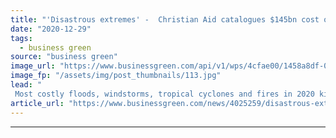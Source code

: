 ```yaml
---
title: "'Disastrous extremes' -  Christian Aid catalogues $145bn cost of 2020 weather disasters"
date: "2020-12-29"
tags: 
  - business green
source: "business green"
image_url: "https://www.businessgreen.com/api/v1/wps/4cfae00/1458a8df-0171-4527-9aa6-065209ed5e1f/5/bushfires-credit-JohnCarnemolla-185x114.jpg"
image_fp: "/assets/img/post_thumbnails/113.jpg"
lead: "
 Most costly floods, windstorms, tropical cyclones and fires in 2020 killed thousands of people across the globe and displaced millions, charity finds ..."
article_url: "https://www.businessgreen.com/news/4025259/disastrous-extremes-christian-aid-catalogues-usd145bn-cost-2020-weather-disasters"
---
```


---
